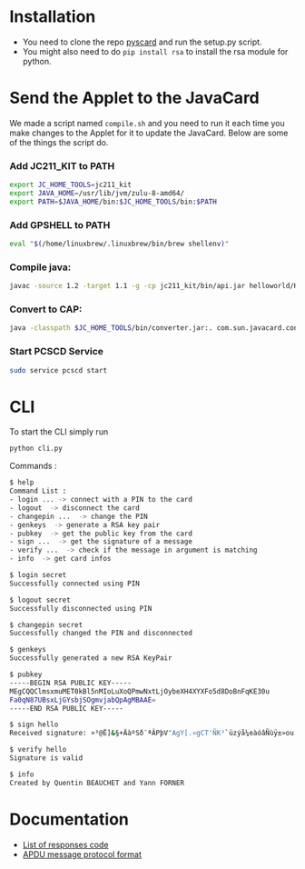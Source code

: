 # Installation

- You need to clone the repo [pyscard](https://github.com/LudovicRousseau/pyscard) and run the setup.py script.
- You might also need to do ```pip install rsa``` to install the rsa module for python.

# Send the Applet to the JavaCard

We made a script named ```compile.sh``` and you need to run it each time you make changes to the Applet for it to update the JavaCard. Below are some of the things the script do.

### Add JC211_KIT to PATH

```sh
export JC_HOME_TOOLS=jc211_kit
export JAVA_HOME=/usr/lib/jvm/zulu-8-amd64/
export PATH=$JAVA_HOME/bin:$JC_HOME_TOOLS/bin:$PATH
```

### Add GPSHELL to PATH

```sh
eval "$(/home/linuxbrew/.linuxbrew/bin/brew shellenv)"
```

### Compile java:

```sh
javac -source 1.2 -target 1.1 -g -cp jc211_kit/bin/api.jar helloworld/Helloworld.java
```

### Convert to CAP:

```sh
java -classpath $JC_HOME_TOOLS/bin/converter.jar:. com.sun.javacard.converter.Converter -verbose -exportpath $JC_HOME_TOOLS/api_export_files:helloworld -classdir . -applet 0xa0:0x0:0x0:0x0:0x62:0x3:0x1:0xc:0x6:0x1:0x2 Helloworld helloworld 0x0a:0x0:0x0:0x0:0x62:0x3:0x1:0xc:0x6:0x1 1.0
```

### Start PCSCD Service

```sh
sudo service pcscd start
```

# CLI

To start the CLI simply run
```sh
python cli.py
```
Commands :

```sh
$ help
Command List :
- login ... -> connect with a PIN to the card
- logout  -> disconnect the card
- changepin ...  -> change the PIN
- genkeys  -> generate a RSA key pair
- pubkey  -> get the public key from the card
- sign ...  -> get the signature of a message
- verify ...  -> check if the message in argument is matching
- info  -> get card infos
```
```sh
$ login secret
Successfully connected using PIN
```
```sh
$ logout secret
Successfully disconnected using PIN
```
```sh
$ changepin secret
Successfully changed the PIN and disconnected
```
```sh
$ genkeys
Successfully generated a new RSA KeyPair
```
```sh
$ pubkey
-----BEGIN RSA PUBLIC KEY-----
MEgCQQClmsxmuMET0kBl5nMIoLuXoQPmwNxtLjOybeXH4XYXFo5d8DoBnFqKE30u
Fa0qN87UBsxLjGYsbjSOgmvjabQpAgMBAAE=
-----END RSA PUBLIC KEY-----
```
```sh
$ sign hello 
Received signature: ¤³@Ë]&§+ÄàºSð¨ªÂPþV"AgY[.»gCT'ÑK³`üzýå¼eàóâÑù­ÿ±»ou:V
```
```sh
$ verify hello
Signature is valid
```
```sh
$ info
Created by Quentin BEAUCHET and Yann FORNER
```


# Documentation

- [List of responses code](https://www.eftlab.com/knowledge-base/complete-list-of-apdu-responses)
- [APDU message protocol format](https://en.wikipedia.org/wiki/Smart_card_application_protocol_data_unit)
